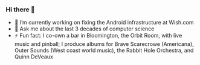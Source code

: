 ### Hi there 👋

<!--
**toddhodes/toddhodes** is a ✨ _special_ ✨ repository because its `README.md` (this file) appears on your GitHub profile.
-->

- 🔭 I’m currently working on fixing the Android infrastructure at Wish.com
- 💬 Ask me about the last 3 decades of computer science
- ⚡ Fun fact: I co-own a bar in Bloomington, the Orbit Room, with live music and pinball; I produce albums for Brave Scarecrowe (Americana), Outer Sounds (West coast world music), the Rabbit Hole Orchestra, and Quinn DeVeaux
